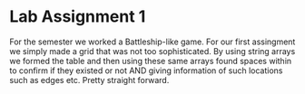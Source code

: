 # Lab Assignment 1
For the semester we worked a Battleship-like game. For our first assingment we simply made a grid that was not too sophisticated. 
By using string arrays we formed the table and then using these same arrays found spaces within to confirm if 
they existed or not AND giving information of such locations such as edges etc. Pretty straight forward. 
